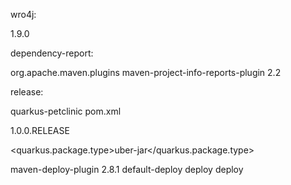 wro4j:

1.9.0

dependency-report:

<plugin>
    <groupId>org.apache.maven.plugins</groupId>
    <artifactId>maven-project-info-reports-plugin</artifactId>
    <version>2.2</version>
</plugin>

release:

quarkus-petclinic pom.xml

<version>1.0.0.RELEASE</version>

<quarkus.package.type>uber-jar</quarkus.package.type>

<plugin>
   <artifactId>maven-deploy-plugin</artifactId>
   <version>2.8.1</version>
   <executions>
      <execution>
         <id>default-deploy</id>
         <phase>deploy</phase>
         <goals>
            <goal>deploy</goal>
         </goals>
      </execution>
   </executions>
</plugin>
